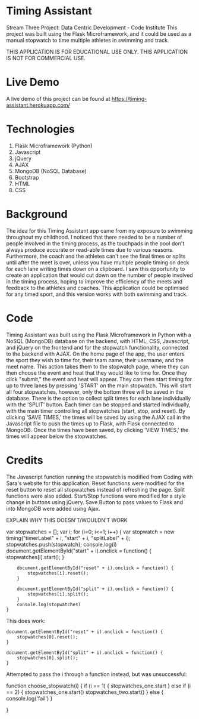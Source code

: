 # Timing Assistant

Stream Three Project: Data Centric Development - Code Institute 
This project was built using the Flask Microframework, and it could be used as a manual stopwatch to time multiple athletes in swimming and track. 

THIS APPLICATION IS FOR EDUCATIONAL USE ONLY. THIS APPLICATION IS NOT FOR COMMERCIAL USE. 

# Live Demo 

A live demo of this project can be found at https://timing-assistant.herokuapp.com/

# Technologies


1. Flask Microframework (Python)
2. Javascript 
3. jQuery
4. AJAX 
5. MongoDB (NoSQL Database)
6. Bootstrap
7. HTML
8. CSS 

# Background


The idea for this Timing Assistant app came from my exposure to swimming throughout my childhood. I noticed that there needed to be a number of people involved in the timing process, as the touchpads in the pool don't always produce accurate or read-able times due to various reasons. Furthermore, the coach and the athletes can't see the final times or splits until after the meet is over, unless you have multiple people timing on deck for each lane writing times down on a clipboard. I saw this opportunity to create an application that would cut down on the number of people involved in the timing process, hoping to improve the efficiency of the meets and feedback to the athletes and coaches. This application could be optimised for any timed sport, and this version works with both swimming and track. 

# Code 


Timing Assistant was built using the Flask Microframework in Python with a NoSQL (MongoDB) database on the backend, with HTML, CSS, Javascript, and jQuery on the frontend and for the stopwatch functionality, connected to the backend with AJAX. On the home page of the app, the user enters the sport they wish to time for, their team name, their username, and the meet name. This action takes them to the stopwatch page, where they can then choose the event and heat that they would like to time for. Once they click "submit," the event and heat will appear. They can then start timing for up to three lanes by pressing 'START' on the main stopwatch. This will start all four stopwatches, however, only the bottom three will be saved in the database. There is the option to collect split times for each lane individually with the 'SPLIT' button. Each timer can be stopped and started individually, with the main timer controlling all stopwatches (start, stop, and reset). By clicking 'SAVE TIMES,' the times will be saved by using the AJAX call in the Javascript file to push the times up to Flask, with Flask connected to MongoDB. Once the times have been saved, by clicking 'VIEW TIMES,' the times will appear below the stopwatches. 

# Credits


The Javascript function running the stopwatch is modified from Coding with Sara's website for this application. 
Reset functions were modified for the reset button to reset all stopwatches instead of refreshing the page. 
Split functions were also added. 
Start/Stop functions were modified for a style change in buttons using jQuery. 
Save Button to pass values to Flask and into MongoDB were added using Ajax. 



EXPLAIN WHY THIS DOESN'T/WOULDN'T WORK


var stopwatches = [];
    var i; 
    for (i=0; i<=1; i++) {
        var stopwatch = new timing("timerLabel" + i, "start" + i, "splitLabel" + i);
        stopwatches.push(stopwatch);
        console.log(i)
        document.getElementById("start" + i).onclick = function() {
            stopwatches[i].start();
        }
        
        document.getElementById("reset" + i).onclick = function() {
            stopwatches[i].reset();
        }
    
        document.getElementById("split" + i).onclick = function() {
            stopwatches[i].split();
        }
        console.log(stopwatches)
    }
    
    
This does work: 

    document.getElementById("reset" + i).onclick = function() {
        stopwatches[0].reset();
    }

    document.getElementById("split" + i).onclick = function() {
        stopwatches[0].split();
    }

Attempted to pass the i through a function instead, but was unsuccessful: 

function choose_stopwatch(i) {
    if (i == 1) {
        stopwatches_one.start
    } 
    else if (i == 2) {
        stopwatches_one.start()
        stopwatches_two.start()
    } else {
        console.log('fail')
    }
    
}